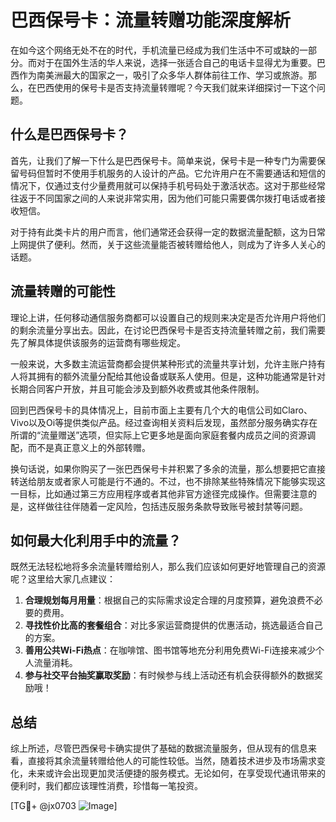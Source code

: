 # 巴西保号卡：流量转赠功能深度解析

在如今这个网络无处不在的时代，手机流量已经成为我们生活中不可或缺的一部分。而对于在国外生活的华人来说，选择一张适合自己的电话卡显得尤为重要。巴西作为南美洲最大的国家之一，吸引了众多华人群体前往工作、学习或旅游。那么，在巴西使用的保号卡是否支持流量转赠呢？今天我们就来详细探讨一下这个问题。

## 什么是巴西保号卡？

首先，让我们了解一下什么是巴西保号卡。简单来说，保号卡是一种专门为需要保留号码但暂时不使用手机服务的人设计的产品。它允许用户在不需要通话和短信的情况下，仅通过支付少量费用就可以保持手机号码处于激活状态。这对于那些经常往返于不同国家之间的人来说非常实用，因为他们可能只需要偶尔拨打电话或者接收短信。

对于持有此类卡片的用户而言，他们通常还会获得一定的数据流量配额，这为日常上网提供了便利。然而，关于这些流量能否被转赠给他人，则成为了许多人关心的话题。

## 流量转赠的可能性

理论上讲，任何移动通信服务商都可以设置自己的规则来决定是否允许用户将他们的剩余流量分享出去。因此，在讨论巴西保号卡是否支持流量转赠之前，我们需要先了解具体提供该服务的运营商有哪些规定。

一般来说，大多数主流运营商都会提供某种形式的流量共享计划，允许主账户持有人将其拥有的额外流量分配给其他设备或联系人使用。但是，这种功能通常是针对长期合同客户开放，并且可能会涉及到额外收费或其他条件限制。

回到巴西保号卡的具体情况上，目前市面上主要有几个大的电信公司如Claro、Vivo以及Oi等提供类似产品。经过查询相关资料后发现，虽然部分服务确实存在所谓的“流量赠送”选项，但实际上它更多地是面向家庭套餐内成员之间的资源调配，而不是真正意义上的外部转赠。

换句话说，如果你购买了一张巴西保号卡并积累了多余的流量，那么想要把它直接转送给朋友或者家人可能是行不通的。不过，也不排除某些特殊情况下能够实现这一目标，比如通过第三方应用程序或者其他非官方途径完成操作。但需要注意的是，这样做往往伴随着一定风险，包括违反服务条款导致账号被封禁等问题。

## 如何最大化利用手中的流量？

既然无法轻松地将多余流量转赠给别人，那么我们应该如何更好地管理自己的资源呢？这里给大家几点建议：

1. **合理规划每月用量**：根据自己的实际需求设定合理的月度预算，避免浪费不必要的费用。
2. **寻找性价比高的套餐组合**：对比多家运营商提供的优惠活动，挑选最适合自己的方案。
3. **善用公共Wi-Fi热点**：在咖啡馆、图书馆等地充分利用免费Wi-Fi连接来减少个人流量消耗。
4. **参与社交平台抽奖赢取奖励**：有时候参与线上活动还有机会获得额外的数据奖励哦！

## 总结

综上所述，尽管巴西保号卡确实提供了基础的数据流量服务，但从现有的信息来看，直接将其余流量转赠给他人的可能性较低。当然，随着技术进步及市场需求变化，未来或许会出现更加灵活便捷的服务模式。无论如何，在享受现代通讯带来的便利时，我们都应该理性消费，珍惜每一笔投资。

[TG💪+ @jx0703 ![Image](https://github.com/user-attachments/assets/dbca1d08-cadb-493c-b0ec-ad6f7a83f270)]